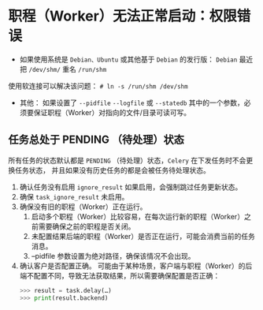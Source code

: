 # 职程（Worker）无法正常启动：权限错误

- 如果使用系统是 `Debian、Ubuntu` 或其他基于 `Debian` 的发行版：
  `Debian` 最近把 `/dev/shm/` 重名 `/run/shm`

使用软连接可以解决该问题：
`# ln -s /run/shm /dev/shm`

- 其他：
  如果设置了 `--pidfile` `--logfile` 或 `--statedb` 其中的一个参数，必须要保证职程（Worker）对指向的文件/目录可读可写。

## 任务总处于 PENDING （待处理）状态

所有任务的状态默认都是 `PENDING` （待处理）状态，`Celery` 在下发任务时不会更换任务状态， 并且如果没有历史任务的都是会被任务待处理状态。

1. 确认任务没有启用 `ignore_result`
   如果启用，会强制跳过任务更新状态。
2. 确保 `task_ignore_result` 未启用。
3. 确保没有旧的职程（Worker）正在运行。
   1. 启动多个职程（Worker）比较容易，在每次运行新的职程（Worker）之前需要确保之前的职程是否关闭。
   2. 未配置结果后端的职程（Worker）是否正在运行，可能会消费当前的任务消息。
   3. –pidfile 参数设置为绝对路径，确保该情况不会出现。
4. 确认客户是否配置正确。
   可能由于某种场景，客户端与职程（Worker）的后端不配置不同，导致无法获取结果，所以需要确保配置是否正确：
   ```py
   >>> result = task.delay(…)
   >>> print(result.backend)
   ```
